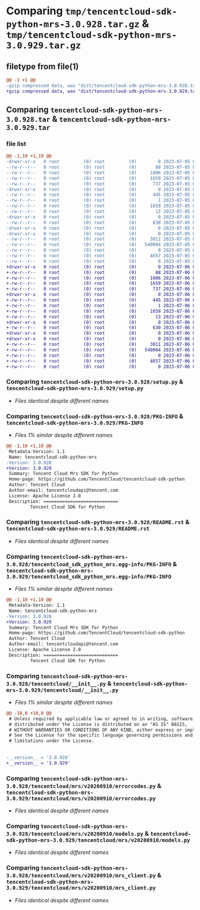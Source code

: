 # Comparing `tmp/tencentcloud-sdk-python-mrs-3.0.928.tar.gz` & `tmp/tencentcloud-sdk-python-mrs-3.0.929.tar.gz`

## filetype from file(1)

```diff
@@ -1 +1 @@
-gzip compressed data, was "dist/tencentcloud-sdk-python-mrs-3.0.928.tar", last modified: Wed Jul  5 00:30:01 2023, max compression
+gzip compressed data, was "dist/tencentcloud-sdk-python-mrs-3.0.929.tar", last modified: Thu Jul  6 00:30:39 2023, max compression
```

## Comparing `tencentcloud-sdk-python-mrs-3.0.928.tar` & `tencentcloud-sdk-python-mrs-3.0.929.tar`

### file list

```diff
@@ -1,19 +1,19 @@
-drwxr-xr-x   0 root         (0) root         (0)        0 2023-07-05 00:30:01.000000 tencentcloud-sdk-python-mrs-3.0.928/
--rw-r--r--   0 root         (0) root         (0)       88 2023-07-05 00:30:01.000000 tencentcloud-sdk-python-mrs-3.0.928/setup.cfg
--rw-r--r--   0 root         (0) root         (0)     1006 2023-07-05 00:30:01.000000 tencentcloud-sdk-python-mrs-3.0.928/setup.py
--rw-r--r--   0 root         (0) root         (0)     1659 2023-07-05 00:30:01.000000 tencentcloud-sdk-python-mrs-3.0.928/PKG-INFO
--rw-r--r--   0 root         (0) root         (0)      737 2023-07-05 00:30:01.000000 tencentcloud-sdk-python-mrs-3.0.928/README.rst
-drwxr-xr-x   0 root         (0) root         (0)        0 2023-07-05 00:30:01.000000 tencentcloud-sdk-python-mrs-3.0.928/tencentcloud_sdk_python_mrs.egg-info/
--rw-r--r--   0 root         (0) root         (0)      445 2023-07-05 00:30:01.000000 tencentcloud-sdk-python-mrs-3.0.928/tencentcloud_sdk_python_mrs.egg-info/SOURCES.txt
--rw-r--r--   0 root         (0) root         (0)        1 2023-07-05 00:30:01.000000 tencentcloud-sdk-python-mrs-3.0.928/tencentcloud_sdk_python_mrs.egg-info/dependency_links.txt
--rw-r--r--   0 root         (0) root         (0)     1659 2023-07-05 00:30:01.000000 tencentcloud-sdk-python-mrs-3.0.928/tencentcloud_sdk_python_mrs.egg-info/PKG-INFO
--rw-r--r--   0 root         (0) root         (0)       13 2023-07-05 00:30:01.000000 tencentcloud-sdk-python-mrs-3.0.928/tencentcloud_sdk_python_mrs.egg-info/top_level.txt
-drwxr-xr-x   0 root         (0) root         (0)        0 2023-07-05 00:30:01.000000 tencentcloud-sdk-python-mrs-3.0.928/tencentcloud/
--rw-r--r--   0 root         (0) root         (0)      630 2023-07-05 00:30:01.000000 tencentcloud-sdk-python-mrs-3.0.928/tencentcloud/__init__.py
-drwxr-xr-x   0 root         (0) root         (0)        0 2023-07-05 00:30:01.000000 tencentcloud-sdk-python-mrs-3.0.928/tencentcloud/mrs/
-drwxr-xr-x   0 root         (0) root         (0)        0 2023-07-05 00:30:01.000000 tencentcloud-sdk-python-mrs-3.0.928/tencentcloud/mrs/v20200910/
--rw-r--r--   0 root         (0) root         (0)     3011 2023-07-05 00:30:01.000000 tencentcloud-sdk-python-mrs-3.0.928/tencentcloud/mrs/v20200910/errorcodes.py
--rw-r--r--   0 root         (0) root         (0)   540004 2023-07-05 00:30:01.000000 tencentcloud-sdk-python-mrs-3.0.928/tencentcloud/mrs/v20200910/models.py
--rw-r--r--   0 root         (0) root         (0)        0 2023-07-05 00:30:01.000000 tencentcloud-sdk-python-mrs-3.0.928/tencentcloud/mrs/v20200910/__init__.py
--rw-r--r--   0 root         (0) root         (0)     4657 2023-07-05 00:30:01.000000 tencentcloud-sdk-python-mrs-3.0.928/tencentcloud/mrs/v20200910/mrs_client.py
--rw-r--r--   0 root         (0) root         (0)        0 2023-07-05 00:30:01.000000 tencentcloud-sdk-python-mrs-3.0.928/tencentcloud/mrs/__init__.py
+drwxr-xr-x   0 root         (0) root         (0)        0 2023-07-06 00:30:39.000000 tencentcloud-sdk-python-mrs-3.0.929/
+-rw-r--r--   0 root         (0) root         (0)       88 2023-07-06 00:30:39.000000 tencentcloud-sdk-python-mrs-3.0.929/setup.cfg
+-rw-r--r--   0 root         (0) root         (0)     1006 2023-07-06 00:30:39.000000 tencentcloud-sdk-python-mrs-3.0.929/setup.py
+-rw-r--r--   0 root         (0) root         (0)     1659 2023-07-06 00:30:39.000000 tencentcloud-sdk-python-mrs-3.0.929/PKG-INFO
+-rw-r--r--   0 root         (0) root         (0)      737 2023-07-06 00:30:39.000000 tencentcloud-sdk-python-mrs-3.0.929/README.rst
+drwxr-xr-x   0 root         (0) root         (0)        0 2023-07-06 00:30:39.000000 tencentcloud-sdk-python-mrs-3.0.929/tencentcloud_sdk_python_mrs.egg-info/
+-rw-r--r--   0 root         (0) root         (0)      445 2023-07-06 00:30:39.000000 tencentcloud-sdk-python-mrs-3.0.929/tencentcloud_sdk_python_mrs.egg-info/SOURCES.txt
+-rw-r--r--   0 root         (0) root         (0)        1 2023-07-06 00:30:39.000000 tencentcloud-sdk-python-mrs-3.0.929/tencentcloud_sdk_python_mrs.egg-info/dependency_links.txt
+-rw-r--r--   0 root         (0) root         (0)     1659 2023-07-06 00:30:39.000000 tencentcloud-sdk-python-mrs-3.0.929/tencentcloud_sdk_python_mrs.egg-info/PKG-INFO
+-rw-r--r--   0 root         (0) root         (0)       13 2023-07-06 00:30:39.000000 tencentcloud-sdk-python-mrs-3.0.929/tencentcloud_sdk_python_mrs.egg-info/top_level.txt
+drwxr-xr-x   0 root         (0) root         (0)        0 2023-07-06 00:30:39.000000 tencentcloud-sdk-python-mrs-3.0.929/tencentcloud/
+-rw-r--r--   0 root         (0) root         (0)      630 2023-07-06 00:30:39.000000 tencentcloud-sdk-python-mrs-3.0.929/tencentcloud/__init__.py
+drwxr-xr-x   0 root         (0) root         (0)        0 2023-07-06 00:30:39.000000 tencentcloud-sdk-python-mrs-3.0.929/tencentcloud/mrs/
+drwxr-xr-x   0 root         (0) root         (0)        0 2023-07-06 00:30:39.000000 tencentcloud-sdk-python-mrs-3.0.929/tencentcloud/mrs/v20200910/
+-rw-r--r--   0 root         (0) root         (0)     3011 2023-07-06 00:30:39.000000 tencentcloud-sdk-python-mrs-3.0.929/tencentcloud/mrs/v20200910/errorcodes.py
+-rw-r--r--   0 root         (0) root         (0)   540004 2023-07-06 00:30:39.000000 tencentcloud-sdk-python-mrs-3.0.929/tencentcloud/mrs/v20200910/models.py
+-rw-r--r--   0 root         (0) root         (0)        0 2023-07-06 00:30:39.000000 tencentcloud-sdk-python-mrs-3.0.929/tencentcloud/mrs/v20200910/__init__.py
+-rw-r--r--   0 root         (0) root         (0)     4657 2023-07-06 00:30:39.000000 tencentcloud-sdk-python-mrs-3.0.929/tencentcloud/mrs/v20200910/mrs_client.py
+-rw-r--r--   0 root         (0) root         (0)        0 2023-07-06 00:30:39.000000 tencentcloud-sdk-python-mrs-3.0.929/tencentcloud/mrs/__init__.py
```

### Comparing `tencentcloud-sdk-python-mrs-3.0.928/setup.py` & `tencentcloud-sdk-python-mrs-3.0.929/setup.py`

 * *Files identical despite different names*

### Comparing `tencentcloud-sdk-python-mrs-3.0.928/PKG-INFO` & `tencentcloud-sdk-python-mrs-3.0.929/PKG-INFO`

 * *Files 1% similar despite different names*

```diff
@@ -1,10 +1,10 @@
 Metadata-Version: 1.1
 Name: tencentcloud-sdk-python-mrs
-Version: 3.0.928
+Version: 3.0.929
 Summary: Tencent Cloud Mrs SDK for Python
 Home-page: https://github.com/TencentCloud/tencentcloud-sdk-python
 Author: Tencent Cloud
 Author-email: tencentcloudapi@tencent.com
 License: Apache License 2.0
 Description: ============================
         Tencent Cloud SDK for Python
```

### Comparing `tencentcloud-sdk-python-mrs-3.0.928/README.rst` & `tencentcloud-sdk-python-mrs-3.0.929/README.rst`

 * *Files identical despite different names*

### Comparing `tencentcloud-sdk-python-mrs-3.0.928/tencentcloud_sdk_python_mrs.egg-info/PKG-INFO` & `tencentcloud-sdk-python-mrs-3.0.929/tencentcloud_sdk_python_mrs.egg-info/PKG-INFO`

 * *Files 1% similar despite different names*

```diff
@@ -1,10 +1,10 @@
 Metadata-Version: 1.1
 Name: tencentcloud-sdk-python-mrs
-Version: 3.0.928
+Version: 3.0.929
 Summary: Tencent Cloud Mrs SDK for Python
 Home-page: https://github.com/TencentCloud/tencentcloud-sdk-python
 Author: Tencent Cloud
 Author-email: tencentcloudapi@tencent.com
 License: Apache License 2.0
 Description: ============================
         Tencent Cloud SDK for Python
```

### Comparing `tencentcloud-sdk-python-mrs-3.0.928/tencentcloud/__init__.py` & `tencentcloud-sdk-python-mrs-3.0.929/tencentcloud/__init__.py`

 * *Files 1% similar despite different names*

```diff
@@ -10,8 +10,8 @@
 # Unless required by applicable law or agreed to in writing, software
 # distributed under the License is distributed on an "AS IS" BASIS,
 # WITHOUT WARRANTIES OR CONDITIONS OF ANY KIND, either express or implied.
 # See the License for the specific language governing permissions and
 # limitations under the License.
 
 
-__version__ = '3.0.928'
+__version__ = '3.0.929'
```

### Comparing `tencentcloud-sdk-python-mrs-3.0.928/tencentcloud/mrs/v20200910/errorcodes.py` & `tencentcloud-sdk-python-mrs-3.0.929/tencentcloud/mrs/v20200910/errorcodes.py`

 * *Files identical despite different names*

### Comparing `tencentcloud-sdk-python-mrs-3.0.928/tencentcloud/mrs/v20200910/models.py` & `tencentcloud-sdk-python-mrs-3.0.929/tencentcloud/mrs/v20200910/models.py`

 * *Files identical despite different names*

### Comparing `tencentcloud-sdk-python-mrs-3.0.928/tencentcloud/mrs/v20200910/mrs_client.py` & `tencentcloud-sdk-python-mrs-3.0.929/tencentcloud/mrs/v20200910/mrs_client.py`

 * *Files identical despite different names*

